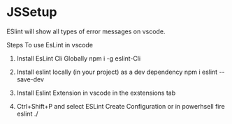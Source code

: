 # JSSetup

ESlint will show all types of error messages on vscode.

Steps To use EsLint in vscode 
1. Install EsLint Cli Globally
    npm i -g eslint-Cli

2. Install eslint locally (in your project) as a dev dependency
    npm i eslint --save-dev

3. Install Eslint Extension in vscode in the exstensions tab

4. Ctrl+Shift+P and select ESLint Create Configuration or in powerhsell fire eslint ./
